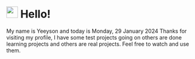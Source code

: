 <h1>
    <img src="https://emojis.slackmojis.com/emojis/images/1643510097/45343/hi.gif?1643510097" width="30"/> 
    Hello!
 </h1>
 <p>
    My name is Yeeyson and today is Monday, 29 January 2024
    Thanks for visiting my profile, I have some test projects going on others are done learning projects and others are real projects.
    Feel free to watch and use them.
 </p>